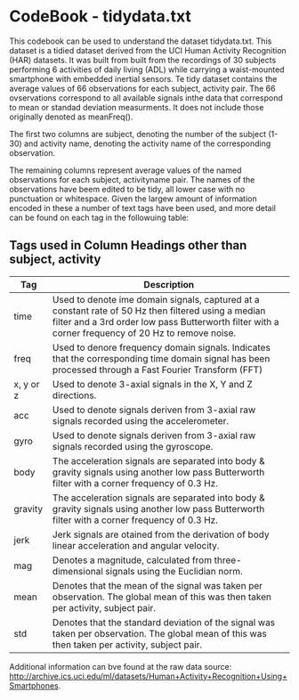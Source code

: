 # CodeBook - tidydata.txt 

This codebook can be used to understand the dataset tidydata.txt. This dataset is a tidied dataset derived from the UCI Human Activity Recognition (HAR) datasets. It was built from built from the recordings of 30 subjects performing 6 activities of daily living (ADL) while carrying a waist-mounted smartphone with embedded inertial sensors. Te tidy dataset contains the average values of 66 observations for each subject, activity pair. The 66 ovservations correspond to all available signals inthe data that correspond to mean or standad deviation measurments. It does not include those originally denoted as meanFreq(). 

The first two columns are subject, denoting the number of the subject (1-30) and activity name, denoting the activity name of the corresponding observation. 

The remaining columns represent average values of the named observations for each subject, activityname pair. The names of the observations have beem edited to be tidy, all lower case with no punctuation or whitespace. Given the largew amount of information encoded in these a number of text tags have been used, and more detail can be found on each tag in the followuing table: 

## Tags used in Column Headings other than subject, activity

| Tag | Description |
| --- | --- |
| time | Used to denote ime domain signals, captured at a constant rate of 50 Hz then filtered using a median filter and a 3rd order low pass Butterworth filter with a corner frequency of 20 Hz to remove noise. |
| freq | Used to denore frequency domain signals. Indicates that the corresponding time domain signal has been processed through a Fast Fourier Transform (FFT) |
| x, y or z  |  Used to denote 3-axial signals in the X, Y and Z directions. |
| acc | Used to denote signals deriven from 3-axial raw signals recorded using the accelerometer. |
| gyro | Used to denote signals deriven from 3-axial raw signals recorded using the gyroscope. |
| body | The acceleration signals are separated into body & gravity signals using another low pass Butterworth filter with a corner frequency of 0.3 Hz. |
| gravity | The acceleration signals are separated into body & gravity signals using another low pass Butterworth filter with a corner frequency of 0.3 Hz. |
| jerk | Jerk signals are otained from the derivation of body linear acceleration and angular velocity. |
| mag | Denotes a magnitude, calculated from three-dimensional signals using the Euclidian norm. |
| mean | Denotes that the mean of the signal was taken per observation. The global mean of this was then taken per activity, subject pair. |
| std | Denotes that the standard deviation of the signal was taken per observation. The global mean of this was then taken per activity, subject pair. |


Additional information can bve found at the raw data source: http://archive.ics.uci.edu/ml/datasets/Human+Activity+Recognition+Using+Smartphones. 